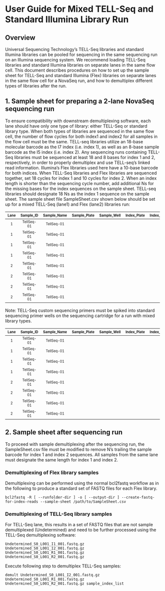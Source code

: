 # User Guide for Mixed TELL-Seq and Standard Illumina Library Run

## Overview

Universal Sequencing Technology’s TELL-Seq libraries and standard Illumina libraries can be pooled for sequencing in the same sequencing run on an Illumina sequencing system. We recommend loading TELL-Seq libraries and standard Illumina libraries on separate lanes in the same flow cell.  This document describes procedures on how to set up the sample sheet for TELL-Seq and standard Illumina (Flex) libraries on separate lanes in the same flow cell for a NovaSeq run, and how to demultiplex different types of libraries after the run. 

## 1.	Sample sheet for preparing a 2-lane NovaSeq sequencing run

To ensure compatibility with downstream demultiplexing software, each lane should have only one type of library: either TELL-Seq or standard library type. When both types of libraries are sequenced in the same flow cell, the number of flow cycles for both index1 and index2 for all samples in the flow cell must be the same. TELL-seq libraries utilize an 18-base molecular barcode as the I7 index (i.e. index 1), as well as an 8-base sample barcode as the I5 index (i.e. index 2). Any sequencing runs containing TELL-Seq libraries must be sequenced at least 18 and 8 bases for index 1 and 2, respectively, in order to properly demultiplex and use TELL-seq’s linked read information. Illumina’s Flex libraries used here have a 10-base barcode for both indices.
When TELL-Seq libraries and Flex libraries are sequenced together, set 18 cycles for index 1 and 10 cycles for index 2. When an index length is shorter than the sequencing cycle number, add additional Ns for the missing bases for the index sequences on the sample sheet. TELL-seq libraries should designate 18 Ns as the index 1 sequence on the sample sheet.  The sample sheet file SampleSheet.csv shown below should be set up for a mixed TELL-Seq (lane1) and Flex (lane2) libraries run:

 |<sub><sub>Lane</sub>|<sub><sub>Sample_ID|<sub><sub>Sample_Name<sub>|<sub><sub>Sample_Plate|<sub><sub>Sample_Well|<sub><sub>Index_Plate|<sub><sub>Index_Plate_Well|<sub><sub>I7_Index_ID|<sub><sub>index|<sub><sub>I5_Index_ID|<sub><sub>index2|<sub><sub>Sample_Project|<sub><sub>Description|
 | :-:| :-:| :-:| :-:| :-:| :-:| :-:| :-:| :-:| :-:| :-:|:-:|:-:|
 |<sub><sub>1|<sub><sub>TellSeq-01|<sub><sub>TellSeq-01||||||<sub><sub>NNNNNNNNNNNNNNNNNN||<sub><sub>TGTTCTAGNN|||
 |<sub><sub>1|<sub><sub>TellSeq-01|<sub><sub>TellSeq-01||||||<sub><sub>NNNNNNNNNNNNNNNNNN||<sub><sub>TCGATTGANN|||
 |<sub><sub>1|<sub><sub>TellSeq-01|<sub><sub>TellSeq-01||||||<sub><sub>NNNNNNNNNNNNNNNNNN||<sub><sub>ACTTAGCANN|||
 |<sub><sub>1|<sub><sub>TellSeq-01|<sub><sub>TellSeq-01||||||<sub><sub>NNNNNNNNNNNNNNNNNN||<sub><sub>AAGGTTCANN|||
 |<sub><sub>2|<sub><sub>TellSeq-01|<sub><sub>TellSeq-01||||||<sub><sub>ACTCGGCAATNNNNNNNN||<sub><sub>TTCAGTTGTC|||
 |<sub><sub>2|<sub><sub>TellSeq-01|<sub><sub>TellSeq-01||||||<sub><sub>GTCTAATGGCNNNNNNNN||<sub><sub>CCTGACCACT|||
 |<sub><sub>2|<sub><sub>TellSeq-01|<sub><sub>TellSeq-01||||||<sub><sub>CCATCTCGCCNNNNNNNN||<sub><sub>AACCATAGAA|||
 |<sub><sub>2|<sub><sub>TellSeq-01|<sub><sub>TellSeq-01||||||<sub><sub>CTGCGAGCCANNNNNNNN||<sub><sub>TGGCCGGATT|||
 
Note: TELL-Seq custom sequencing primers must be spiked into standard sequencing primer wells on the sequencing cartridge for a run with mixed library types. 

 
 |<sub><sub>Lane</sub>|<sub><sub>Sample_ID|<sub><sub>Sample_Name<sub>|<sub><sub>Sample_Plate|<sub><sub>Sample_Well|<sub><sub>Index_Plate|<sub><sub>Index_Plate_Well|<sub><sub>I7_Index_ID|<sub><sub>index|<sub><sub>I5_Index_ID|<sub><sub>index2|<sub><sub>Sample_Project|<sub><sub>Description|
 | :-:| :-:| :-:| :-:| :-:| :-:| :-:| :-:| :-:| :-:| :-:|:-:|:-:|
 |<sub><sub>1|<sub><sub>TellSeq-01|<sub><sub>TellSeq-01||||||<sub><sub>NNNNNNNNNNNNNNNNNN||<sub><sub>TGTTCTAG|||
 |<sub><sub>1|<sub><sub>TellSeq-01|<sub><sub>TellSeq-01||||||<sub><sub>NNNNNNNNNNNNNNNNNN||<sub><sub>TCGATTGA|||
 |<sub><sub>1|<sub><sub>TellSeq-01|<sub><sub>TellSeq-01||||||<sub><sub>NNNNNNNNNNNNNNNNNN||<sub><sub>ACTTAGCA|||
 |<sub><sub>1|<sub><sub>TellSeq-01|<sub><sub>TellSeq-01||||||<sub><sub>NNNNNNNNNNNNNNNNNN||<sub><sub>AAGGTTCA|||
 |<sub><sub>2|<sub><sub>TellSeq-01|<sub><sub>TellSeq-01||||||<sub><sub>ACTCGGCAAT||<sub><sub>TTCAGTTGTC|||
 |<sub><sub>2|<sub><sub>TellSeq-01|<sub><sub>TellSeq-01||||||<sub><sub>GTCTAATGGC||<sub><sub>CCTGACCACT|||
 |<sub><sub>2|<sub><sub>TellSeq-01|<sub><sub>TellSeq-01||||||<sub><sub>CCATCTCGCC||<sub><sub>AACCATAGAA|||
 |<sub><sub>2|<sub><sub>TellSeq-01|<sub><sub>TellSeq-01||||||<sub><sub>CTGCGAGCCA||<sub><sub>TGGCCGGATT|||
 
## 2.	Sample sheet after sequencing run

To proceed with sample demultiplexing after the sequencing run, the SampleSheet.csv file must be modified to remove N’s trailing the sample barcode for index 1 and index 2 sequences. All samples from the same lane must designate the same length for index 1 and index 2.

### Demultiplexing of Flex library samples

Demultiplexing can be performed using the normal bcl2fastq workflow as in the following to produce a standard set of FASTQ files for each Flex library. 

```
bcl2fastq -R [ --runfolder-dir ] -o [ --output-dir ] --create-fastq-for-index-reads --sample-sheet /path/to/SampleSheet.csv
```

### Demultiplexing of TELL-Seq library samples

For TELL-Seq lane, this results in a set of FASTQ files that are not sample demultiplexed (Undetermined) and need to be further processed using the TELL-Seq demultiplexing software:

```
Undetermined_S0_L001_I1_001.fastq.gz
Undetermined_S0_L001_I2_001.fastq.gz
Undetermined_S0_L001_R1_001.fastq.gz
Undetermined_S0_L001_R2_001.fastq.gz
```

Execute following step to demultiplex TELL-Seq samples:

```
demult Undetermined_S0_L001_I2_001.fastq.gz Undetermined_S0_L001_R1_001.fastq.gz Undetermined_S0_L001_R2_001.fastq.gz sample_index_list
```
